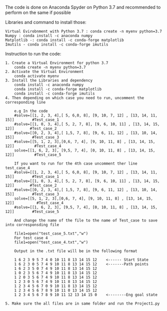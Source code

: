 The code is done on Anaconda Spyder on Python 3.7 and recommended to perform on the same if possible

Libraries and command to install those:

    Virtual Evirobnment with Python 3.7 : conda create -n myenv python=3.7 
    Numpy : conda install -c anaconda numpy
    Matplotlib -: conda install -c conda-forge matplotlib 
    Imutils - conda install -c conda-forge imutils

Instruction to run the code:

    1. Create a Virtual Environment for python 3.7
        conda create -n myenv python=3.7
    2. Activate the Virtual Environment
        conda activate myenv 
    3. Install the Libraries and dependency
        conda install -c anaconda numpy
        conda install -c conda-forge matplotlib 
        conda install -c conda-forge imutils
    4. Then depending on which case you need to run, uncomment the corresponding line
    
        e.g In the code 
        #solve=[[1, 2, 3, 4],[ 5, 6,0, 8], [9, 10, 7, 12] , [13, 14, 11, 15]]        #Test_case_1
        #solve=[[1, 0, 3, 4],[ 5, 2, 7, 8], [9, 6, 10, 11] , [13, 14, 15, 12]]       #Test_case_2
        #solve=[[0, 2, 3, 4],[ 1,5, 7, 8], [9, 6, 11, 12] , [13, 10, 14, 15]]        #Test_case_3
        #solve=[[5, 1, 2, 3],[0,6, 7, 4], [9, 10, 11, 8] , [13, 14, 15, 12]]         #Test_case_4
        solve=[[1, 6, 2, 3], [9,5, 7, 4], [0, 10, 11, 8] , [13, 14, 15, 12]]         #Test_case_5

        If you want to run for the 4th case uncomment ther line test_case_4 
        #solve=[[1, 2, 3, 4],[ 5, 6,0, 8], [9, 10, 7, 12] , [13, 14, 11, 15]]        #Test_case_1
        #solve=[[1, 0, 3, 4],[ 5, 2, 7, 8], [9, 6, 10, 11] , [13, 14, 15, 12]]       #Test_case_2
        #solve=[[0, 2, 3, 4],[ 1,5, 7, 8], [9, 6, 11, 12] , [13, 10, 14, 15]]        #Test_case_3
        solve=[[5, 1, 2, 3],[0,6, 7, 4], [9, 10, 11, 8] , [13, 14, 15, 12]]          #Test_case_4
        #solve=[[1, 6, 2, 3], [9,5, 7, 4], [0, 10, 11, 8] , [13, 14, 15, 12]]        #Test_case_5

        And change the name of the file to the name of Test_case to save into corresponsding file 
        
        file1=open("test_case_5.txt","w")
        For test case 4
        file1=open("test_case_4.txt","w")

        Output in the .txt file will be in the following format

        1 6 2 3 9 5 7 4 0 10 11 8 13 14 15 12    <------ Start State 
        1 6 2 3 0 5 7 4 9 10 11 8 13 14 15 12    <-------Path points
        1 6 2 3 5 0 7 4 9 10 11 8 13 14 15 12 
        1 0 2 3 5 6 7 4 9 10 11 8 13 14 15 12 
        1 2 0 3 5 6 7 4 9 10 11 8 13 14 15 12 
        1 2 3 0 5 6 7 4 9 10 11 8 13 14 15 12 
        1 2 3 4 5 6 7 0 9 10 11 8 13 14 15 12 
        1 2 3 4 5 6 7 8 9 10 11 0 13 14 15 12 
        1 2 3 4 5 6 7 8 9 10 11 12 13 14 15 0    <--------Eng goal state
        
    5. Make sure the all files are in same folder and run the Project1.py
